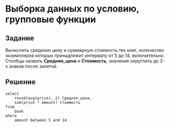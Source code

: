 # Выборка данных по условию, групповые функции

## Задание

Вычислить среднюю цену и суммарную стоимость тех книг, количество экземпляров которых принадлежит интервалу от 5 до 14, включительно. Столбцы назвать **Средняя_цена** и **Стоимость**, значения округлить до 2-х знаков после запятой.

## Решение

```
select
    round(avg(price), 2) Средняя_цена,
    sum(price * amount) Стоимость
from
    book
where
    amount between 5 and 14
```
